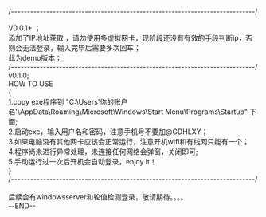 /*----------------------------------------------------------------------------*/

V0.0.1+ ；<br/>
添加了IP地址获取 ，请勿使用多虚拟网卡，现阶段还没有有效的手段判断ip，否则会无法登录，输入完毕后需要多次回车；<br/>
此为demo版本；<br/>
/*----------------------------------------------------------------------------*/<br/>
v0.1.0;<br/>
HOW TO USE<br/>
{<br/>
    1.copy exe程序到   "C:\Users\'你的账户名'\AppData\Roaming\Microsoft\Windows\Start Menu\Programs\Startup"   下面;<br/>
    2.启动exe，输入用户名和密码，注意手机号不要加@GDHLXY；<br/>
    3.如果电脑没有其他网卡应该会正常运行，注意开机wifi和有线网只能有一个；<br/>
    4.程序尚未进行异常处理，未连接任何网络会弹窗，关闭即可;<br/>
    5.手动运行过一次后开机会自动登录，enjoy it！<br/>
}<br/>
/*----------------------------------------------------------------------------*/<br/>
<br/>
后续会有windowsserver和轮值检测登录，敬请期待。。。。<br/>
--END--<br/>
